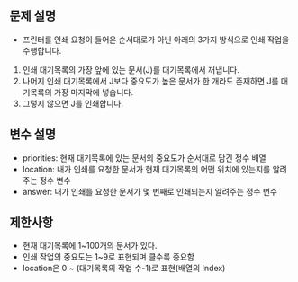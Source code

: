 ## 문제 설명

- 프린터를 인쇄 요청이 들어온 순서대로가 아닌 아래의 3가지 방식으로 인쇄 작업을 수행합니다.
1. 인쇄 대기목록의 가장 앞에 있는 문서(J)를 대기목록에서 꺼냅니다.
2. 나머지 인쇄 대기목록에서 J보다 중요도가 높은 문서가 한 개라도 존재하면 J를 대기목록의 가장 마지막에 넣습니다.
3. 그렇지 않으면 J를 인쇄합니다.

## 변수 설명
- priorities: 현재 대기목록에 있는 문서의 중요도가 순서대로 담긴 정수 배열
- location: 내가 인쇄를 요청한 문서가 현재 대기목록의 어떤 위치에 있는지를 알려주는 정수 변수
- answer: 내가 인쇄를 요청한 문서가 몇 번째로 인쇄되는지 알려주는 정수 변수

## 제한사항
- 현재 대기목록에 1~100개의 문서가 있다.
- 인쇄 작업의 중요도는 1~9로 표현되며 클수록 중요함
- location은 0 ~ (대기목록의 작업 수-1)로 표현(배열의 Index)

